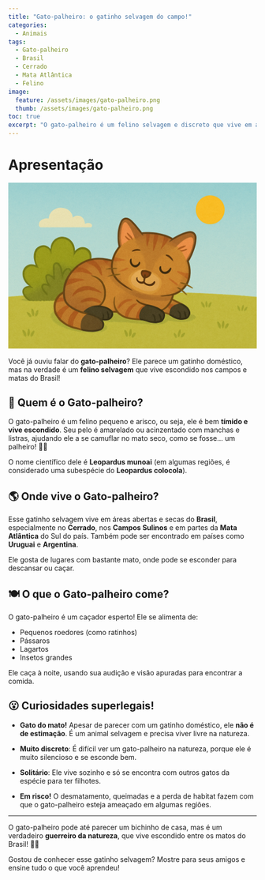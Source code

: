 ```yaml
---
title: "Gato-palheiro: o gatinho selvagem do campo!" 
categories:
  - Animais 
tags:
  - Gato-palheiro
  - Brasil
  - Cerrado
  - Mata Atlântica
  - Felino
image:
  feature: /assets/images/gato-palheiro.png 
  thumb: /assets/images/gato-palheiro.png
toc: true
excerpt: "O gato-palheiro é um felino selvagem e discreto que vive em áreas abertas do Brasil, como o Cerrado. Ele parece um gatinho, mas é muito arisco e adora caçar!"
---
```


# Apresentação

![Imagem do Gato-palheiro](/assets/images/gato-palheiro.png)

Você já ouviu falar do **gato-palheiro**? Ele parece um gatinho doméstico, mas na verdade é um **felino selvagem** que vive escondido nos campos e matas do Brasil!

## 🐾 Quem é o Gato-palheiro?

O gato-palheiro é um felino pequeno e arisco, ou seja, ele é bem **tímido e vive escondido**. Seu pelo é amarelado ou acinzentado com manchas e listras, ajudando ele a se camuflar no mato seco, como se fosse... um palheiro! 🌾🐱

O nome científico dele é **Leopardus munoai** (em algumas regiões, é considerado uma subespécie do **Leopardus colocola**).

## 🌎 Onde vive o Gato-palheiro?

Esse gatinho selvagem vive em áreas abertas e secas do **Brasil**, especialmente no **Cerrado**, nos **Campos Sulinos** e em partes da **Mata Atlântica** do Sul do país. Também pode ser encontrado em países como **Uruguai** e **Argentina**.

Ele gosta de lugares com bastante mato, onde pode se esconder para descansar ou caçar.

## 🍽️ O que o Gato-palheiro come?

O gato-palheiro é um caçador esperto! Ele se alimenta de:

- Pequenos roedores (como ratinhos)
- Pássaros
- Lagartos
- Insetos grandes

Ele caça à noite, usando sua audição e visão apuradas para encontrar a comida.

## 😮 Curiosidades superlegais!

- **Gato do mato!** Apesar de parecer com um gatinho doméstico, ele **não é de estimação**. É um animal selvagem e precisa viver livre na natureza.

- **Muito discreto**: É difícil ver um gato-palheiro na natureza, porque ele é muito silencioso e se esconde bem.

- **Solitário**: Ele vive sozinho e só se encontra com outros gatos da espécie para ter filhotes.

- **Em risco!** O desmatamento, queimadas e a perda de habitat fazem com que o gato-palheiro esteja ameaçado em algumas regiões.

---

O gato-palheiro pode até parecer um bichinho de casa, mas é um verdadeiro **guerreiro da natureza**, que vive escondido entre os matos do Brasil! 🐾🌿

Gostou de conhecer esse gatinho selvagem? Mostre para seus amigos e ensine tudo o que você aprendeu!
